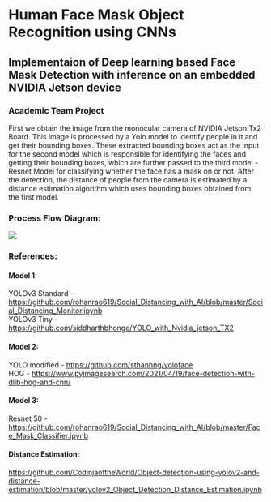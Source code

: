 # Human Face Mask Object Recognition using CNNs

## Implementaion of Deep learning based Face Mask Detection with inference on an embedded NVIDIA Jetson device
### Academic Team Project

First we obtain the image from the monocular camera of NVIDIA Jetson Tx2 Board. 
This image is processed by a Yolo model to identify people in it and get their bounding boxes. 
These extracted bounding boxes act as the input for the second model which is responsible for identifying the faces and getting their bounding boxes, which are further passed to the third model -Resnet Model for classifying whether the face has a mask on or not.
After the detection, the distance of people from the camera is estimated by a distance estimation algorithm which uses bounding boxes obtained from the first model.

### Process Flow Diagram: </br>
<img align ="center" src ="https://user-images.githubusercontent.com/45971902/176203160-8c3b2f10-c10d-4d85-9ef3-e679966a138a.png">


### References: </br>
#### Model 1: </br>
YOLOv3 Standard - https://github.com/rohanrao619/Social_Distancing_with_AI/blob/master/Social_Distancing_Monitor.ipynb  </br>
YOLOv3 Tiny - https://github.com/siddharthbhonge/YOLO_with_Nvidia_jetson_TX2  </br>
#### Model 2: </br>
YOLO modified - https://github.com/sthanhng/yoloface </br>
HOG - https://www.pyimagesearch.com/2021/04/19/face-detection-with-dlib-hog-and-cnn/  </br>
#### Model 3: </br>
Resnet 50 - https://github.com/rohanrao619/Social_Distancing_with_AI/blob/master/Face_Mask_Classifier.ipynb </br>
#### Distance Estimation: </br>
https://github.com/CodinjaoftheWorld/Object-detection-using-yolov2-and-distance-estimation/blob/master/yolov2_Object_Detection_Distance_Estimation.ipynb  </br>
